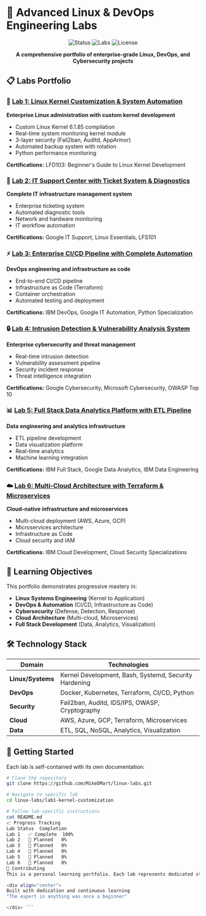 # 🚀 Advanced Linux & DevOps Engineering Labs

<div align="center">

![Status](https://img.shields.io/badge/Status-In_Development-orange)
![Labs](https://img.shields.io/badge/Labs-6_Planned-blue)
![License](https://img.shields.io/badge/License-MIT-green)

**A comprehensive portfolio of enterprise-grade Linux, DevOps, and Cybersecurity projects**

</div>

## 📋 Labs Portfolio

### 🔧 [Lab 1: Linux Kernel Customization & System Automation](/lab1-kernel-customization)
**Enterprise Linux administration with custom kernel development**
- Custom Linux Kernel 6.1.85 compilation
- Real-time system monitoring kernel module
- 3-layer security (Fail2ban, Auditd, AppArmor)
- Automated backup system with rotation
- Python performance monitoring

**Certifications:** LFD103: Beginner's Guide to Linux Kernel Development

### 🎯 [Lab 2: IT Support Center with Ticket System & Diagnostics]()
**Complete IT infrastructure management system**
- Enterprise ticketing system
- Automated diagnostic tools
- Network and hardware monitoring
- IT workflow automation

**Certifications:** Google IT Support, Linux Essentials, LFS101

### ⚡ [Lab 3: Enterprise CI/CD Pipeline with Complete Automation]()
**DevOps engineering and infrastructure as code**
- End-to-end CI/CD pipeline
- Infrastructure as Code (Terraform)
- Container orchestration
- Automated testing and deployment

**Certifications:** IBM DevOps, Google IT Automation, Python Specialization

### 🔒 [Lab 4: Intrusion Detection & Vulnerability Analysis System]()
**Enterprise cybersecurity and threat management**
- Real-time intrusion detection
- Vulnerability assessment pipeline
- Security incident response
- Threat intelligence integration

**Certifications:** Google Cybersecurity, Microsoft Cybersecurity, OWASP Top 10

### 📊 [Lab 5: Full Stack Data Analytics Platform with ETL Pipeline]()
**Data engineering and analytics infrastructure**
- ETL pipeline development
- Data visualization platform
- Real-time analytics
- Machine learning integration

**Certifications:** IBM Full Stack, Google Data Analytics, IBM Data Engineering

### ☁️ [Lab 6: Multi-Cloud Architecture with Terraform & Microservices]()
**Cloud-native infrastructure and microservices**
- Multi-cloud deployment (AWS, Azure, GCP)
- Microservices architecture
- Infrastructure as Code
- Cloud security and IAM

**Certifications:** IBM Cloud Development, Cloud Security Specializations

## 🎯 Learning Objectives

This portfolio demonstrates progressive mastery in:

- **Linux Systems Engineering** (Kernel to Application)
- **DevOps & Automation** (CI/CD, Infrastructure as Code)
- **Cybersecurity** (Defense, Detection, Response)
- **Cloud Architecture** (Multi-cloud, Microservices)
- **Full Stack Development** (Data, Analytics, Visualization)

## 🛠 Technology Stack

| Domain | Technologies |
|--------|--------------|
| **Linux/Systems** | Kernel Development, Bash, Systemd, Security Hardening |
| **DevOps** | Docker, Kubernetes, Terraform, CI/CD, Python |
| **Security** | Fail2ban, Auditd, IDS/IPS, OWASP, Cryptography |
| **Cloud** | AWS, Azure, GCP, Terraform, Microservices |
| **Data** | ETL, SQL, NoSQL, Analytics, Visualization |

## 🚀 Getting Started

Each lab is self-contained with its own documentation:

```bash
# Clone the repository
git clone https://github.com/MikeDMart/linux-labs.git

# Navigate to specific lab
cd linux-labs/lab1-kernel-customization

# Follow lab-specific instructions
cat README.md
📈 Progress Tracking
Lab	Status	Completion
Lab 1	✅ Complete	100%
Lab 2	🚧 Planned	0%
Lab 3	🚧 Planned	0%
Lab 4	🚧 Planned	0%
Lab 5	🚧 Planned	0%
Lab 6	🚧 Planned	0%
🤝 Contributing
This is a personal learning portfolio. Each lab represents dedicated study and practical application of enterprise technologies.

<div align="center">
Built with dedication and continuous learning
"The expert in anything was once a beginner"

</div> ```

